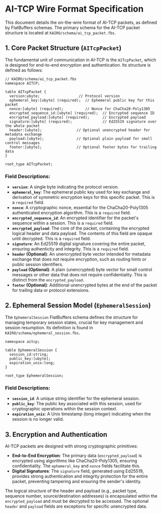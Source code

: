 # AI-TCP Wire Format Specification

This document details the on-the-wire format of AI-TCP packets, as defined by FlatBuffers schemas. The primary schema for the AI-TCP packet structure is located at `KAIRO/schema/ai_tcp_packet.fbs`.

## 1. Core Packet Structure (`AITcpPacket`)

The fundamental unit of communication in AI-TCP is the `AITcpPacket`, which is designed for end-to-end encryption and authentication. Its structure is defined as follows:

```flatbuffers
// KAIRO/schema/ai_tcp_packet.fbs
namespace AITCP;

table AITcpPacket {
  version:ubyte;                  // Protocol version
  ephemeral_key:[ubyte] (required);  // Ephemeral public key for this packet
  nonce:[ubyte] (required);          // Nonce for ChaCha20-Poly1305
  encrypted_sequence_id:[ubyte] (required);  // Encrypted sequence ID
  encrypted_payload:[ubyte] (required);      // Encrypted payload
  signature:[ubyte] (required);              // Ed25519 signature over the whole packet
  header:[ubyte];                // Optional unencrypted header for metadata exchange
  payload:[ubyte];               // Optional plain payload for small control messages
  footer:[ubyte];                // Optional footer bytes for trailing data
}

root_type AITcpPacket;
```

### Field Descriptions:

*   **`version`**: A single byte indicating the protocol version.
*   **`ephemeral_key`**: The ephemeral public key used for key exchange and derivation of symmetric encryption keys for this specific packet. This is a `required` field.
*   **`nonce`**: A cryptographic nonce, essential for the ChaCha20-Poly1305 authenticated encryption algorithm. This is a `required` field.
*   **`encrypted_sequence_id`**: An encrypted identifier for the packet's sequence within a session. This is a `required` field.
*   **`encrypted_payload`**: The core of the packet, containing the encrypted logical header and data payload. The contents of this field are opaque until decrypted. This is a `required` field.
*   **`signature`**: An Ed25519 digital signature covering the entire packet, ensuring authenticity and integrity. This is a `required` field.
*   **`header` (Optional)**: An unencrypted byte vector intended for metadata exchange that does not require encryption, such as routing hints or public session identifiers.
*   **`payload` (Optional)**: A plain (unencrypted) byte vector for small control messages or other data that does not require confidentiality. This is distinct from the `encrypted_payload`.
*   **`footer` (Optional)**: Additional unencrypted bytes at the end of the packet for trailing data or protocol extensions.

## 2. Ephemeral Session Model (`EphemeralSession`)

The `EphemeralSession` FlatBuffers schema defines the structure for managing temporary session states, crucial for key management and session resumption. Its definition is found in `KAIRO/schema/ephemeral_session.fbs`.

```flatbuffers
namespace aitcp;

table EphemeralSession {
  session_id:string;
  public_key:[ubyte];
  expiration_unix:long;
}

root_type EphemeralSession;
```

### Field Descriptions:

*   **`session_id`**: A unique string identifier for the ephemeral session.
*   **`public_key`**: The public key associated with this session, used for cryptographic operations within the session context.
*   **`expiration_unix`**: A Unix timestamp (long integer) indicating when the session is no longer valid.

## 3. Encryption and Authentication

AI-TCP packets are designed with strong cryptographic primitives:

*   **End-to-End Encryption**: The primary data (`encrypted_payload`) is encrypted using algorithms like ChaCha20-Poly1305, ensuring confidentiality. The `ephemeral_key` and `nonce` fields facilitate this.
*   **Digital Signatures**: The `signature` field, generated using Ed25519, provides strong authentication and integrity protection for the entire packet, preventing tampering and ensuring the sender's identity.

The logical structure of the header and payload (e.g., packet type, sequence number, source/destination addresses) is encapsulated within the `encrypted_payload` and must be decrypted to be accessed. The optional `header` and `payload` fields are exceptions for specific unencrypted data.
